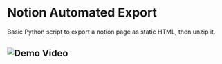 # Notion Automated Export

Basic Python script to export a notion page as static HTML, then unzip it.

## ![Demo Video](https://youtu.be/pp7c7q78A3g)